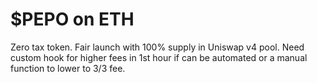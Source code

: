# $PEPO on ETH

Zero tax token. Fair launch with 100% supply in Uniswap v4 pool. Need custom hook for higher fees in 1st hour if can be automated or a manual function to lower to 3/3 fee.

